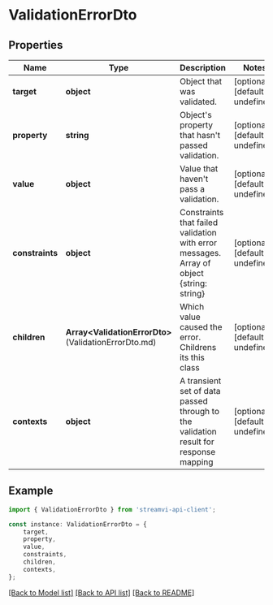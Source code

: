 # ValidationErrorDto


## Properties

Name | Type | Description | Notes
------------ | ------------- | ------------- | -------------
**target** | **object** | Object that was validated. | [optional] [default to undefined]
**property** | **string** | Object\'s property that hasn\'t passed validation. | [optional] [default to undefined]
**value** | **object** | Value that haven\'t pass a validation. | [optional] [default to undefined]
**constraints** | **object** | Constraints that failed validation with error messages. Array of object {string: string} | [optional] [default to undefined]
**children** | **Array&lt;ValidationErrorDto&gt;**(ValidationErrorDto.md) | Which value caused the error. Childrens its this class | [optional] [default to undefined]
**contexts** | **object** | A transient set of data passed through to the validation result for response mapping | [optional] [default to undefined]

## Example

```typescript
import { ValidationErrorDto } from 'streamvi-api-client';

const instance: ValidationErrorDto = {
    target,
    property,
    value,
    constraints,
    children,
    contexts,
};
```

[[Back to Model list]](../README.md#documentation-for-models) [[Back to API list]](../README.md#documentation-for-api-endpoints) [[Back to README]](../README.md)
